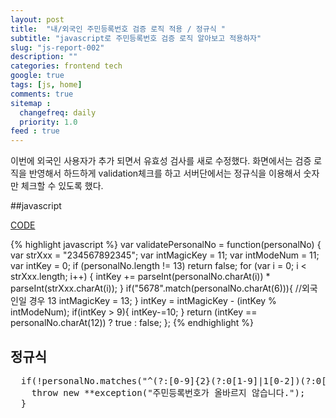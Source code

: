 ```yaml
---
layout: post
title:  "내/외국인 주민등록번호 검증 로직 적용 / 정규식 "
subtitle: "javascript로 주민등록번호 검증 로직 알아보고 적용하자"
slug: "js-report-002"
description: ""
categories: frontend tech
google: true
tags: [js, home]
comments: true
sitemap :
  changefreq: daily
  priority: 1.0
feed : true
---
```


이번에 외국인 사용자가 추가 되면서 유효성 검사를 새로 수정했다.
화면에서는 검증 로직을 반영해서 하드하게 validation체크를 하고
서버단에서는 정규식을 이용해서 숫자만 체크할 수 있도록 했다.

##javascript

<a class="btn btn-code" data-toggle="collapse" href="#basic">CODE</a>
 	<div class="collapse_wrapper">
 		<div class="collapse" id="basic">
 			<div class="card">
 {% highlight javascript %}
 var validatePersonalNo = function(personalNo) {
 		var strXxx = "234567892345";
 		var intMagicKey = 11;
 		var intModeNum = 11;
 		var intKey = 0;
 		if (personalNo.length != 13) return false;
 		for (var i = 0; i < strXxx.length; i++) {
 			intKey += parseInt(personalNo.charAt(i)) * parseInt(strXxx.charAt(i));
 		}
 		if("5678".match(personalNo.charAt(6))){
 			//외국인일 경우 13
 			intMagicKey = 13;
 		}
 		intKey = intMagicKey - (intKey % intModeNum);
 		if(intKey > 9){
 			intKey-=10;
 		}
 		return (intKey  == personalNo.charAt(12)) ? true : false;
 	};
 {% endhighlight %}
 			</div>
 		</div>
 	</div>


## 정규식

<pre>
  if(!personalNo.matches("^(?:[0-9]{2}(?:0[1-9]|1[0-2])(?:0[1-9]|[1,2][0-9]|3[0,1]))-?[1-6][0-9]{6}$")){
    throw new **exception("주민등록번호가 올바르지 않습니다.");
  }

</pre>
